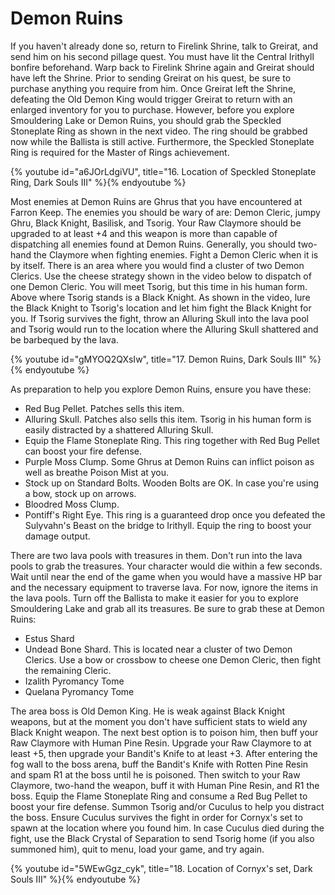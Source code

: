 # Demon Ruins

If you haven't already done so, return to Firelink Shrine, talk to Greirat, and
send him on his second pillage quest. You must have lit the Central Irithyll
bonfire beforehand. Warp back to Firelink Shrine again and Greirat should have
left the Shrine. Prior to sending Greirat on his quest, be sure to purchase
anything you require from him. Once Greirat left the Shrine, defeating the Old
Demon King would trigger Greirat to return with an enlarged inventory for you to
purchase. However, before you explore Smouldering Lake or Demon Ruins, you
should grab the Speckled Stoneplate Ring as shown in the next video. The ring
should be grabbed now while the Ballista is still active. Furthermore, the
Speckled Stoneplate Ring is required for the Master of Rings achievement.

{% youtube id="a6JOrLdgiVU", title="16. Location of Speckled Stoneplate Ring, Dark Souls III" %}{% endyoutube %}

Most enemies at Demon Ruins are Ghrus that you have encountered at Farron Keep.
The enemies you should be wary of are: Demon Cleric, jumpy Ghru, Black Knight,
Basilisk, and Tsorig. Your Raw Claymore should be upgraded to at least +4 and
this weapon is more than capable of dispatching all enemies found at Demon
Ruins. Generally, you should two-hand the Claymore when fighting enemies. Fight
a Demon Cleric when it is by itself. There is an area where you would find a
cluster of two Demon Clerics. Use the cheese strategy shown in the video below
to dispatch of one Demon Cleric. You will meet Tsorig, but this time in his
human form. Above where Tsorig stands is a Black Knight. As shown in the video,
lure the Black Knight to Tsorig's location and let him fight the Black Knight
for you. If Tsorig survives the fight, throw an Alluring Skull into the lava
pool and Tsorig would run to the location where the Alluring Skull shattered and
be barbequed by the lava.

{% youtube id="gMYOQ2QXsIw", title="17. Demon Ruins, Dark Souls III" %}{% endyoutube %}

As preparation to help you explore Demon Ruins, ensure you have these:

-   Red Bug Pellet. Patches sells this item.
-   Alluring Skull. Patches also sells this item. Tsorig in his human form is
    easily distracted by a shattered Alluring Skull.
-   Equip the Flame Stoneplate Ring. This ring together with Red Bug Pellet can
    boost your fire defense.
-   Purple Moss Clump. Some Ghrus at Demon Ruins can inflict poison as well as
    breathe Poison Mist at you.
-   Stock up on Standard Bolts. Wooden Bolts are OK. In case you're using a bow,
    stock up on arrows.
-   Bloodred Moss Clump.
-   Pontiff's Right Eye. This ring is a guaranteed drop once you defeated the
    Sulyvahn's Beast on the bridge to Irithyll. Equip the ring to boost your
    damage output.

There are two lava pools with treasures in them. Don't run into the lava pools
to grab the treasures. Your character would die within a few seconds. Wait until
near the end of the game when you would have a massive HP bar and the necessary
equipment to traverse lava. For now, ignore the items in the lava pools. Turn
off the Ballista to make it easier for you to explore Smouldering Lake and grab
all its treasures. Be sure to grab these at Demon Ruins:

-   Estus Shard
-   Undead Bone Shard. This is located near a cluster of two Demon Clerics. Use
    a bow or crossbow to cheese one Demon Cleric, then fight the remaining
    Cleric.
-   Izalith Pyromancy Tome
-   Quelana Pyromancy Tome

The area boss is Old Demon King. He is weak against Black Knight weapons, but at
the moment you don't have sufficient stats to wield any Black Knight weapon. The
next best option is to poison him, then buff your Raw Claymore with Human Pine
Resin. Upgrade your Raw Claymore to at least +5, then upgrade your Bandit's
Knife to at least +3. After entering the fog wall to the boss arena, buff the
Bandit's Knife with Rotten Pine Resin and spam R1 at the boss until he is
poisoned. Then switch to your Raw Claymore, two-hand the weapon, buff it with
Human Pine Resin, and R1 the boss. Equip the Flame Stoneplate Ring and consume a
Red Bug Pellet to boost your fire defense. Summon Tsorig and/or Cuculus to help
you distract the boss. Ensure Cuculus survives the fight in order for Cornyx's
set to spawn at the location where you found him. In case Cuculus died during
the fight, use the Black Crystal of Separation to send Tsorig home (if you also
summoned him), quit to menu, load your game, and try again.

{% youtube id="5WEwGgz_cyk", title="18. Location of Cornyx's set, Dark Souls III" %}{% endyoutube %}
